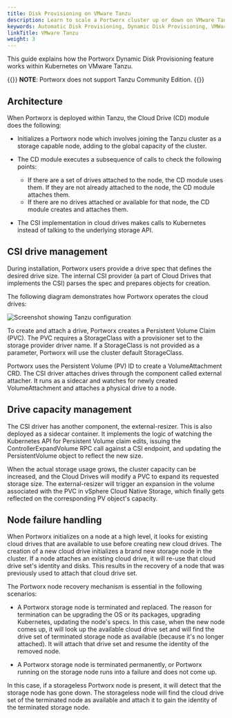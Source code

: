 ```yaml
---
title: Disk Provisioning on VMware Tanzu
description: Learn to scale a Portworx cluster up or down on VMware Tanzu with Auto Scaling.
keywords: Automatic Disk Provisioning, Dynamic Disk Provisioning, VMWare, tanzu, vSphere ASG, Kubernetes, k8s
linkTitle: VMware Tanzu
weight: 3
---
```


This guide explains how the Portworx Dynamic Disk Provisioning feature works within Kubernetes on VMware Tanzu.

{{<info>}}
**NOTE**: Portworx does not support Tanzu Community Edition.
{{</info>}}


## Architecture

When Portworx is deployed within Tanzu, the Cloud Drive (CD) module does the following:

* Initializes a Portworx node which involves joining the Tanzu cluster as a storage capable node, adding to the global capacity of the cluster.
* The CD module executes a subsequence of calls to check the following points:
    
    * If there are a set of drives attached to the node, the CD module uses them. If they are not already attached to the node, the CD module attaches them.
    * If there are no drives attached or available for that node, the CD module creates and attaches them.

* The CSI implementation in cloud drives makes calls to Kubernetes instead of talking to the underlying storage API. 

## CSI drive management

During installation, Portworx users provide a drive spec that defines the desired drive size. The internal CSI provider (a part of Cloud Drives that implements the CSI) parses the spec and prepares objects for creation.

The following diagram demonstrates how Portworx operates the cloud drives:

<!-- <div style="width: 80%;"> -->
![Screenshot showing Tanzu configuration](/img/vmWareTanzu.png)
<!-- </div> -->

To create and attach a drive, Portworx creates a Persistent Volume Claim (PVC). The PVC requires a StorageClass with a provisioner set to the storage provider driver name. If a StorageClass is not provided as a parameter, Portworx will use the cluster default StorageClass.  

Portworx uses the Persistent Volume (PV) ID to create a VolumeAttachment CRD. The CSI driver attaches drives through the component called external attacher. It runs as a sidecar and watches for newly created VolumeAttachment and attaches a physical drive to a node.

## Drive capacity management

The CSI driver has another component, the external-resizer. This is also deployed as a sidecar container. It implements the logic of watching the Kubernetes API for Persistent Volume claim edits, issuing the ControllerExpandVolume RPC call against a CSI endpoint, and updating the PersistentVolume object to reflect the new size.

When the actual storage usage grows, the cluster capacity can be increased, and the Cloud Drives will modify a PVC to expand its requested storage size. The external-resizer will trigger an expansion in the volume associated with the PVC in vSphere Cloud Native Storage, which finally gets reflected on the corresponding PV object's capacity.

## Node failure handling

When Portworx initializes on a node at a high level, it looks for existing cloud drives that are available to use before creating new cloud drives. The creation of a new cloud drive initializes a brand new storage node in the cluster. If a node attaches an existing cloud drive, it will re-use that cloud drive set's identity and disks. This results in the recovery of a node that was previously used to attach that cloud drive set.

The Portworx node recovery mechanism is essential in the following scenarios:

* A Portworx storage node is terminated and replaced. The reason for termination can be upgrading the OS or its packages, upgrading Kubernetes, updating the node's specs.
In this case, when the new node comes up, it will look up the available cloud drive set and will find the drive set of terminated storage node as available (because it's no longer attached). It will attach that drive set and resume the identity of the removed node.

* A Portworx storage node is terminated permanently, or Portworx running on the storage node runs into a failure and does not come up.

In this case, if a storageless Portworx node is present, it will detect that the storage node has gone down. The storageless node will find the cloud drive set of the terminated node as available and attach it to gain the identity of the terminated storage node.
